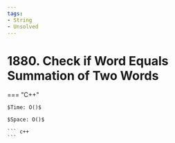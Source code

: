 ```yaml
---
tags:
- String
- Unsolved
---
```



# 1880. Check if Word Equals Summation of Two Words

=== "C++"

    $Time: O()$

    $Space: O()$

    ``` c++
    ```